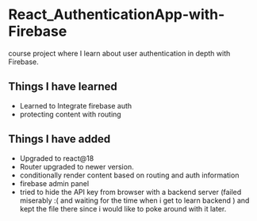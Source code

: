 # React_AuthenticationApp-with-Firebase

course project where I learn about user authentication in depth with Firebase.

## Things I have learned

- Learned to Integrate firebase auth
- protecting content with routing

## Things I have added

- Upgraded to react@18
- Router upgraded to newer version.
- conditionally render content based on routing and auth information
- firebase admin panel
- tried to hide the API key from browser with a backend server (failed miserably :( and waiting for the time when i get to learn backend ) and kept the file there since i would like to poke around with it later.